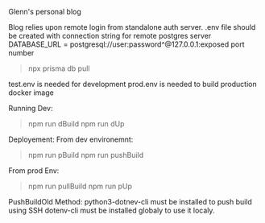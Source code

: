 Glenn's personal blog

Blog relies upon remote login from standalone auth server.
.env file should be created with connection string for remote postgres server
DATABASE_URL = postgresql://user:password^@127.0.0.1:exposed port number

> npx prisma db pull

test.env is needed for development
prod.env is needed to build production docker image

Running Dev:
> npm run dBuild
> npm run dUp

Deployement:
From dev environemnt:
> npm run pBuild
> npm run pushBuild

From prod Env:
> npm run pullBuild
> npm run pUp

PushBuildOld Method:
python3-dotnev-cli must be installed to push build using SSH
dotenv-cli must be installed globaly to use it localy.
